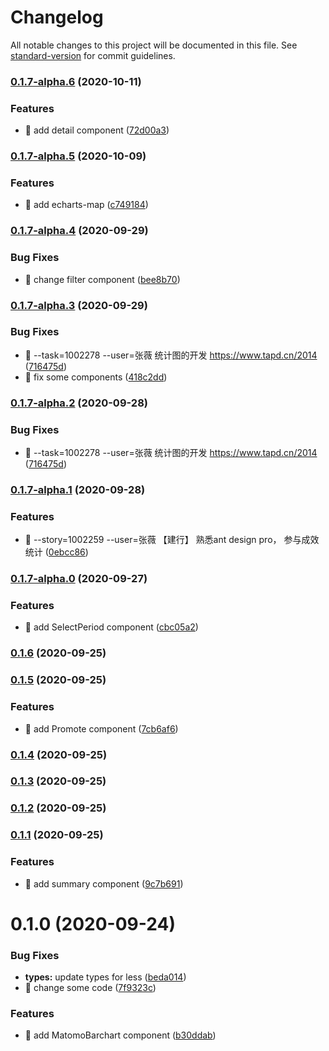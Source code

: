 # Changelog

All notable changes to this project will be documented in this file. See [standard-version](https://github.com/conventional-changelog/standard-version) for commit guidelines.

### [0.1.7-alpha.6](https://github.com/21epub/matomo-echarts-components/compare/v0.1.7-alpha.5...v0.1.7-alpha.6) (2020-10-11)


### Features

* 🎸 add detail component ([72d00a3](https://github.com/21epub/matomo-echarts-components/commit/72d00a3d3c02f720093ba9f97db745102bde2035))

### [0.1.7-alpha.5](https://github.com/21epub/matomo-echarts-components/compare/v0.1.7-alpha.4...v0.1.7-alpha.5) (2020-10-09)


### Features

* 🎸 add echarts-map ([c749184](https://github.com/21epub/matomo-echarts-components/commit/c749184d4eb17c28d081b017cff036aa24fce559))

### [0.1.7-alpha.4](https://github.com/21epub/matomo-echarts-components/compare/v0.1.7-alpha.3...v0.1.7-alpha.4) (2020-09-29)


### Bug Fixes

* 🐛 change filter component ([bee8b70](https://github.com/21epub/matomo-echarts-components/commit/bee8b7063ce0345362a96f85cd1988436990af94))

### [0.1.7-alpha.3](https://github.com/21epub/matomo-echarts-components/compare/v0.1.7-alpha.1...v0.1.7-alpha.3) (2020-09-29)


### Bug Fixes

* 🐛 --task=1002278 --user=张薇 统计图的开发 https://www.tapd.cn/2014 ([716475d](https://github.com/21epub/matomo-echarts-components/commit/716475d28397bc7b4525c17b85a625326bc2e71d))
* 🐛 fix some components ([418c2dd](https://github.com/21epub/matomo-echarts-components/commit/418c2ddb350d57aa2a483d2d39a967c7907f7117))

### [0.1.7-alpha.2](https://github.com/21epub/matomo-echarts-components/compare/v0.1.7-alpha.1...v0.1.7-alpha.2) (2020-09-28)


### Bug Fixes

* 🐛 --task=1002278 --user=张薇 统计图的开发 https://www.tapd.cn/2014 ([716475d](https://github.com/21epub/matomo-echarts-components/commit/716475d28397bc7b4525c17b85a625326bc2e71d))

### [0.1.7-alpha.1](https://github.com/21epub/matomo-echarts-components/compare/v0.1.7-alpha.0...v0.1.7-alpha.1) (2020-09-28)


### Features

* 🎸 --story=1002259 --user=张薇 【建行】 熟悉ant design pro， 参与成效统计 ([0ebcc86](https://github.com/21epub/matomo-echarts-components/commit/0ebcc86abce715b5ed56628ceb1eb5649153689f))

### [0.1.7-alpha.0](https://github.com/21epub/matomo-echarts-components/compare/v0.1.6...v0.1.7-alpha.0) (2020-09-27)


### Features

* 🎸 add SelectPeriod component ([cbc05a2](https://github.com/21epub/matomo-echarts-components/commit/cbc05a29cd9ee23a3d269f9e71039616ac1db2ef))

### [0.1.6](https://github.com/21epub/matomo-echarts-components/compare/v0.1.5...v0.1.6) (2020-09-25)

### [0.1.5](https://github.com/21epub/matomo-echarts-components/compare/v0.1.4...v0.1.5) (2020-09-25)


### Features

* 🎸 add Promote component ([7cb6af6](https://github.com/21epub/matomo-echarts-components/commit/7cb6af676475332891e27c0a860f15ad57413d56))

### [0.1.4](https://github.com/21epub/matomo-echarts-components/compare/v0.1.3...v0.1.4) (2020-09-25)

### [0.1.3](https://github.com/21epub/matomo-echarts-components/compare/v0.1.2...v0.1.3) (2020-09-25)

### [0.1.2](https://github.com/21epub/matomo-echarts-components/compare/v0.1.1...v0.1.2) (2020-09-25)

### [0.1.1](https://github.com/21epub/matomo-echarts-components/compare/v0.1.0...v0.1.1) (2020-09-25)


### Features

* 🎸 add summary component ([9c7b691](https://github.com/21epub/matomo-echarts-components/commit/9c7b6919232ebde7da4efcb1ade27b2fabb37183))

# 0.1.0 (2020-09-24)


### Bug Fixes

* **types:** update types for less ([beda014](https://github.com/21epub/matomo-echarts-components/commit/beda014))
* 🐛 change some code ([7f9323c](https://github.com/21epub/matomo-echarts-components/commit/7f9323c))


### Features

* 🎸 add MatomoBarchart component ([b30ddab](https://github.com/21epub/matomo-echarts-components/commit/b30ddab))
